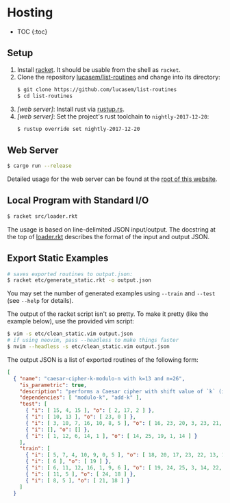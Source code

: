 # Hosting

* TOC
{:toc}

## Setup

1. Install [racket](https://racket-lang.org). It should be usable from the
   shell as `racket`.
2. Clone the repository
   [lucasem/list-routines](https://github.com/lucasem/list-routines) and
   change into its directory:
   ```sh
   $ git clone https://github.com/lucasem/list-routines
   $ cd list-routines
   ```
3. _[web server]_: Install rust via [rustup.rs](https://rustup.rs).
4. _[web server]_: Set the project's rust toolchain to
   `nightly-2017-12-20`:
   ```sh
   $ rustup override set nightly-2017-12-20
   ```

## Web Server

```sh
$ cargo run --release
```

Detailed usage for the web server can be found at the [root of this
website](/).


## Local Program with Standard I/O

```sh
$ racket src/loader.rkt
```

The usage is based on line-delimited JSON input/output. The docstring at the
top of
[loader.rkt](https://github.com/lucasem/list-routines/blob/master/src/loader.rkt)
describes the format of the input and output JSON.


## Export Static Examples

```sh
# saves exported routines to output.json:
$ racket etc/generate_static.rkt -o output.json
```

You may set the number of generated examples
using `--train` and `--test` (see `--help` for details).

The output of the racket script isn't so pretty. To make it pretty (like
the example below), use the provided vim script:
```sh
$ vim -s etc/clean_static.vim output.json
# if using neovim, pass --headless to make things faster
$ nvim --headless -s etc/clean_static.vim output.json
```

The output JSON is a list of exported routines of the following form:
```json
[
  { "name": "caesar-cipher-k-modulo-n with k=13 and n=26",
    "is_parametric": true,
    "description": "performs a Caesar cipher with shift value of `k` (i.e. adds `k` to each element) in the ring of integers modulo `n`.",
    "dependencies": [ "modulo-k", "add-k" ],
    "test": [
      { "i": [ 15, 4, 15 ], "o": [ 2, 17, 2 ] },
      { "i": [ 10, 13 ], "o": [ 23, 0 ] },
      { "i": [ 3, 10, 7, 16, 10, 8, 5 ], "o": [ 16, 23, 20, 3, 23, 21, 18 ] },
      { "i": [], "o": [] },
      { "i": [ 1, 12, 6, 14, 1 ], "o": [ 14, 25, 19, 1, 14 ] }
    ],
    "train": [
      { "i": [ 5, 7, 4, 10, 9, 0, 5 ], "o": [ 18, 20, 17, 23, 22, 13, 18 ] },
      { "i": [ 6 ], "o": [ 19 ] },
      { "i": [ 6, 11, 12, 16, 1, 9, 6 ], "o": [ 19, 24, 25, 3, 14, 22, 19 ] },
      { "i": [ 11, 5 ], "o": [ 24, 18 ] },
      { "i": [ 8, 5 ], "o": [ 21, 18 ] }
    ]
  }
```
